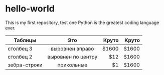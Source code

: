 # hello-world
This is my first repository, test one
Python is the greatest coding language ever.



| Таблицы       | Это                | Круто |  Круто |
| ------------- |:------------------:| ---:|  ----:|
| столбец 3     | выровнен вправо    | $1600 | $1600 |
| столбец 2     | выровнен по центру |   $12 | $1600 |
| зебра-строки  | прикольные         |    $1 | $1600 |
